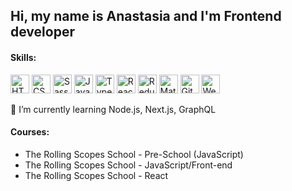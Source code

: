 <h2> Hi, my name is Anastasia and I'm Frontend developer </h1>
<h4>Skills:</h4>
<div>
<img src="https://user-images.githubusercontent.com/77237102/224539877-2ebc4cfd-cddd-4bf5-9848-c450e27ff8fe.svg" alt="HTML5" title="HTML" width="30px"/>
<img src="https://user-images.githubusercontent.com/77237102/224539935-b007f2c4-2b0d-4c07-bbbd-30216f83c828.svg" alt="CSS3" title="CSS" width="30px"/>
<img src="https://user-images.githubusercontent.com/77237102/224539990-8f8980fb-3367-4711-b6bb-73245c3de7af.svg" alt="Sass" title="Sass" width="30px"/>
<img src="https://user-images.githubusercontent.com/77237102/224539765-04d6f2ea-1bf5-44de-b86c-7cdc7da9dc30.svg" alt="JavaScript" title="JavaScript" width="30px"/>
<img src="https://user-images.githubusercontent.com/77237102/224540080-0862e468-b5b1-4670-b6f8-51035d9751de.svg" alt="TypeScript" title="TypeScript" width="30px"/>
<img src="https://user-images.githubusercontent.com/77237102/224540220-64ebe62a-7a0e-4f67-b341-adb946dc774e.svg" alt="React" title="React" width="30px"/>
<img src="https://user-images.githubusercontent.com/77237102/224540272-491c36d3-d02b-41ef-81d1-2b3e65c715dc.svg" alt="Redux" title="Redux" width="30px"/>
<img src="https://user-images.githubusercontent.com/77237102/224541194-7f2103a7-0c5f-441c-9690-989a436a15ad.svg" alt="Material UI" title="Material UI" width="30px"/>
<img src="https://user-images.githubusercontent.com/77237102/224540339-eab6bf1c-ebb0-4302-b56b-971f59e57a74.svg" alt="Git" title="Git" width="30px"/>
<img src="https://user-images.githubusercontent.com/77237102/224540389-1d37e2f4-e7c0-4eae-b30e-4b2f6340fb6c.svg" alt="Webpack" title="Webpack" width="30px"/>
</div>

🌱 I’m currently learning Node.js, Next.js, GraphQL

<h4>Сourses:</h4>
<ul>
  <li>The Rolling Scopes School - Pre-School (JavaScript)</li>
  <li>The Rolling Scopes School - JavaScript/Front-end</li>
  <li>The Rolling Scopes School - React</li>
</ul>


<!--
**krevetka87/krevetka87** is a ✨ _special_ ✨ repository because its `README.md` (this file) appears on your GitHub profile.

Here are some ideas to get you started:

- 🔭 I’m currently working on ...
- 🌱 I’m currently learning ...
- 👯 I’m looking to collaborate on ...
- 🤔 I’m looking for help with ...
- 💬 Ask me about ...
- 📫 How to reach me: ...
- 😄 Pronouns: ...
- ⚡ Fun fact: ...
-->
